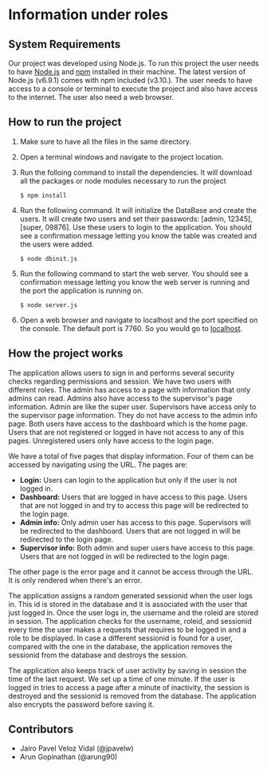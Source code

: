 # Information under roles

## System Requirements

Our project was developed using Node.js. To run this project the user needs to
have [Node.js](https://nodejs.org/en/) and [npm](https://www.npmjs.com) installed
in their machine. The latest version of Node.js (v6.9.1) comes with npm included
(v3.10.). The user needs to have access to a console or terminal to  execute the
project and also have access to the internet. The user also need a web browser.

## How to run the project

1. Make sure to have all the files in the same directory.

2. Open a terminal windows and navigate to the project location.

3. Run the folloing command to install the dependencies. It will download all 
the packages or node modules necessary to run the project

    ```
    $ npm install
    ```

4. Run the following command. It will initialize the DataBase and create the 
users. It will create two users and set their passwords: [admin, 12345],
[super, 09876]. Use these users to login to the application. You should see a
confirmation message letting you know the table was created and the users were
added.

    ```
    $ node dbinit.js
    ```

5. Run the following command to start the web server. You should see a
confirmation message letting you know the web server is running and the port the
application is running on.

    ```
    $ node server.js
    ```

6. Open a web browser and navigate to localhost and the port specified on the
console. The default port is 7760. So you would go to 
[localhost](http://localhost:7760).

## How the project works

The application allows users to sign in and performs several security checks
regarding permissions and session. We have two users with different roles. The
admin has access to a page with information that only admins can read.
Admins also have access to the supervisor's page information. Admin are like the
super user. Supervisors have access only to the supervisor page information.
They do not have access to the admin info page. Both users have access to the
dashboard which is the home page. Users that are not registered or logged in
have not access to any of this pages. Unregistered users only have access to the
login page.

We have a total of five pages that display information. Four of them can be
accessed by navigating using the URL. The pages are:
* **Login:** Users can login to the application but only if the user is not logged
in.
* **Dashboard:** Users that are logged in have access to this page. Users that are
not logged in and try to access this page will be redirected to the login page.
* **Admin info:** Only admin user has access to this page. Supervisors will be
redirected to the dashboard. Users that are not logged in will be redirected to
the login page.
* **Supervisor info:** Both admin and super users have access to this page. Users
that are not logged in will be redirected to the login page.

The other page is the error page and it cannot be access through the URL. It is
only rendered when there's an error.

The application assigns a random generated sessionid when the user logs in. This
id is stored in the database and it is associated with the user that just logged
in. Once the user logs in, the username and the roleid are stored in session.
The application checks for the username, roleid, and sessionid every time the
user makes a requests that requires to be logged in and a role to be displayed.
In case a different sessionid is found for a user, compared with the one in the
database, the application removes the sessionid from the database and destroys
the session.

The application also keeps track of user activity by saving in session the time
of the last request. We set up a time of one minute. If the user is logged in
tries to access a page after a minute of inactivity, the session is destroyed
and the sessionid is removed from the database. The application also encrypts
the password before saving it.

## Contributors

* Jairo Pavel Veloz Vidal (@jpavelw)
* Arun Gopinathan (@arung90)